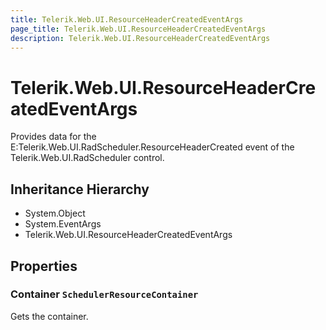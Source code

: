 ```yaml
---
title: Telerik.Web.UI.ResourceHeaderCreatedEventArgs
page_title: Telerik.Web.UI.ResourceHeaderCreatedEventArgs
description: Telerik.Web.UI.ResourceHeaderCreatedEventArgs
---
```


# Telerik.Web.UI.ResourceHeaderCreatedEventArgs

Provides data for the E:Telerik.Web.UI.RadScheduler.ResourceHeaderCreated event of the Telerik.Web.UI.RadScheduler control.

## Inheritance Hierarchy

* System.Object
* System.EventArgs
* Telerik.Web.UI.ResourceHeaderCreatedEventArgs

## Properties

###  Container `SchedulerResourceContainer`

Gets the container.

